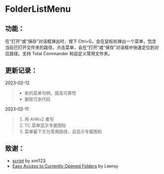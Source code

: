 # FolderListMenu  

## 功能：
在“打开”或“保存”对话框弹出时，按下 Ctrl+G，会在鼠标处弹出一个菜单，包含当前已打开文件夹的路径，点击菜单，会在“打开”或“保存”对话框中快速定位到对应路径。支持 Total Commander 和自定义常用文件夹。

## 更新记录：
2023-02-12  
> - 新的菜单句柄，提高可靠性
> - 删除冗余代码

2023-02-11    
>1. 用 AHKv2 重写    
>2. TC 菜单显示专属图标
>3. 菜单最下方为常用路径，且显示专属图标  

## 致谢：  
- [script](https://meta.appinn.net/t/topic/3743/34) by xml123  
- [Easy Access to Currently Opened Folders](https://gist.github.com/akaleeroy/f23bd4dd2ddae63ece2582ede842b028) by Leeroy 

